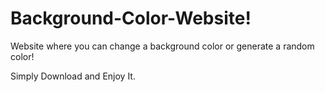 # Background-Color-Website!
Website where you can change a background color or generate a random color!


Simply Download and Enjoy It.

